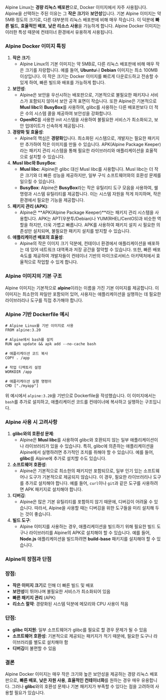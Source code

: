 Alpine Linux는 **경량 리눅스 배포판**으로, Docker 이미지에서 자주 사용됩니다. Alpine을 선택하는 주된 이유는 그 **작은 크기**와 **보안성**입니다. 기본 Alpine 이미지는 약 5MB 정도의 크기로, 다른 대부분의 리눅스 배포판에 비해 매우 작습니다. 이 덕분에 **빠른 빌드**, **효율적인 배포**, **낮은 리소스 사용**을 가능하게 합니다. Alpine Docker 이미지는 이러한 특성 때문에 컨테이너 환경에서 유용하게 사용됩니다.

### Alpine Docker 이미지 특징

1. **작은 크기**:
    - Alpine Linux의 기본 이미지는 약 5MB로, 다른 리눅스 배포판에 비해 매우 작은 크기를 자랑합니다. 예를 들어, **Ubuntu**나 **Debian** 이미지는 최소 100MB 이상입니다. 이 작은 크기는 Docker 이미지를 빠르게 다운로드하고 전송할 수 있게 하여, 빠른 빌드와 배포를 가능하게 합니다.
2. **보안성**:
    - Alpine은 보안을 우선시하는 배포판으로, 기본적으로 불필요한 패키지나 서비스가 포함되지 않아서 보안 공격 표면이 작습니다. 또한 Alpine은 기본적으로 **Musl libc**와 **BusyBox**를 사용하여, glibc를 사용하는 다른 배포판보다 더 적은 수의 시스템 콜을 제공하여 보안성을 강화합니다.
    - **OpenRC**를 사용한 init 시스템을 사용하여 불필요한 서비스가 최소화되고, 보안 업데이트가 신속하게 제공됩니다.
3. **경량화 및 효율성**:
    - Alpine의 핵심은 **경량화**입니다. 최소화된 시스템으로, 개발자는 필요한 패키지만 추가하여 작은 이미지를 만들 수 있습니다. APK(Alpine Package Keeper)라는 패키지 관리 시스템을 통해 필요한 라이브러리와 애플리케이션을 효율적으로 설치할 수 있습니다.
4. **Musl libc와 BusyBox**:
    - **Musl libc**: Alpine은 glibc 대신 Musl libc를 사용합니다. Musl libc는 더 작은 크기와 더 빠른 성능을 제공하지만, 일부 구식 소프트웨어와의 호환성 문제를 일으킬 수 있습니다.
    - **BusyBox**: Alpine은 **BusyBox**라는 작은 유틸리티 도구 모음을 사용하여, 쉘 명령과 시스템 유틸리티를 제공합니다. 이는 시스템 자원을 적게 차지하며, 작은 환경에서 필요한 기능을 제공합니다.
5. **패키지 관리 (APK)**:
    - Alpine은 **APK(Alpine Package Keeper)**라는 패키지 관리 시스템을 사용합니다. APK는 APT(우분투/Debian)나 YUM(RHEL/CentOS)과 비슷한 역할을 하지만, 더욱 가볍고 빠릅니다. APK를 사용하여 패키지 설치 시 필요한 의존성만 설치되며, 불필요한 패키지 설치를 방지할 수 있습니다.
6. **애플리케이션 배포의 효율성**:
    - Alpine의 작은 이미지 크기 덕분에, 컨테이너 환경에서 애플리케이션을 배포하는 데 있어 네트워크 대역폭과 저장 공간을 절약할 수 있습니다. 또한, 빠른 배포 속도를 제공하여 개발자들이 컨테이너 기반의 마이크로서비스 아키텍처에서 효율적으로 작업할 수 있게 합니다.

### Alpine 이미지의 기본 구조

Alpine 이미지는 기본적으로 **alpine**이라는 이름을 가진 기본 이미지를 제공합니다. 이 이미지는 최소한의 파일만 포함되어 있어, 사용자는 애플리케이션을 실행하는 데 필요한 라이브러리나 도구를 직접 추가해야 합니다.

### Alpine 기반 Dockerfile 예시

```
# Alpine Linux를 기반 이미지로 사용
FROM alpine:3.20

# Alpine에서 bash를 설치
RUN apk update && apk add --no-cache bash

# 애플리케이션 코드 복사
COPY . /app

# 작업 디렉토리 설정
WORKDIR /app

# 애플리케이션 실행 명령어
CMD ["./myapp"]

```

위 예시에서 `alpine:3.20`을 기반으로 Dockerfile을 작성했습니다. 이 이미지에서는 `bash`를 추가로 설치하고, 애플리케이션 코드를 컨테이너에 복사하고 실행하는 구조입니다.

### Alpine 사용 시 고려사항

1. **glibc와의 호환성 문제**:
    - Alpine은 **Musl libc**를 사용하여 glibc와 호환되지 않는 일부 애플리케이션이나 라이브러리가 있을 수 있습니다. 특히, glibc에 의존하는 애플리케이션을 Alpine에서 실행하려면 추가적인 조치를 취해야 할 수 있습니다. 예를 들어, **glibc**를 Alpine에 추가로 설치할 수도 있습니다.
2. **소프트웨어 호환성**:
    - Alpine은 기본적으로 최소한의 패키지만 포함되므로, 일부 인기 있는 소프트웨어나 도구가 기본적으로 제공되지 않습니다. 이 경우, 필요한 라이브러리나 도구를 추가로 설치해야 합니다. 예를 들어, `curl`이나 `git`과 같은 도구를 사용하려면 APK 패키지로 설치해야 합니다.
3. **디버깅**:
    - Alpine은 많은 기본 유틸리티를 포함하지 않기 때문에, 디버깅이 어려울 수 있습니다. 따라서, Alpine을 사용할 때는 디버깅을 위한 도구들을 미리 설치해 두는 것이 좋습니다.
4. **빌드 도구**:
    - Alpine 이미지를 사용하는 경우, 애플리케이션을 빌드하기 위해 필요한 빌드 도구나 라이브러리를 Alpine의 APK로 설치해야 할 수 있습니다. 예를 들어, **Node.js** 애플리케이션을 빌드하려면 **build-base** 패키지를 설치해야 할 수 있습니다.

### Alpine의 장점과 단점

### 장점:

- **작은 이미지 크기**로 인해 더 빠른 빌드 및 배포
- **보안성**이 뛰어나며 불필요한 서비스가 최소화되어 있음
- **빠른 패키지 관리** (APK)
- **리소스 절약**: 경량화된 시스템 덕분에 메모리와 CPU 사용이 적음

### 단점:

- **glibc 미지원**: 일부 소프트웨어가 glibc를 필요로 할 경우 문제가 될 수 있음
- **소프트웨어 호환성**: 기본적으로 제공되는 패키지가 적기 때문에, 필요한 도구나 라이브러리를 별도로 설치해야 함
- **디버깅**이 불편할 수 있음

### 결론

Alpine Docker 이미지는 매우 작은 크기와 높은 보안성을 제공하는 경량 리눅스 배포판으로, **빠른 배포**, **낮은 자원 사용**, **효율적인 컨테이너화**를 원하는 경우 매우 유용합니다. 그러나 **glibc**와의 호환성 문제나 기본 패키지가 부족할 수 있다는 점을 고려하여 사용할 필요가 있습니다.